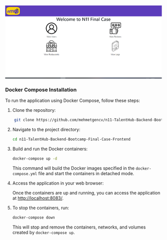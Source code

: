 



![App](public/images/readme/app.png)

### Docker Compose Installation
To run the application using Docker Compose, follow these steps:

1. Clone the repository:



```bash
    git clone https://github.com/mehmetgencv/n11-TalentHub-Backend-Bootcamp-Final-Case-Frontend
```

2. Navigate to the project directory:

   ```bash
   cd n11-TalentHub-Backend-Bootcamp-Final-Case-Frontend
   ```

3. Build and run the Docker containers:

   ```bash
   docker-compose up -d
   ```

   This command will build the Docker images specified in the `docker-compose.yml` file and start the containers in detached mode.

4. Access the application in your web browser:

   Once the containers are up and running, you can access the application at [http://localhost:8083/](http://localhost:8083/).

5. To stop the containers, run:

   ```bash
   docker-compose down
   ```

   This will stop and remove the containers, networks, and volumes created by `docker-compose up`.

